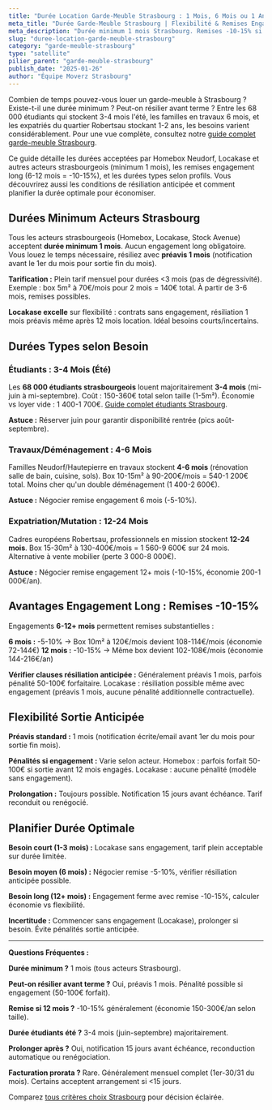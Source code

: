 ```yaml
---
title: "Durée Location Garde-Meuble Strasbourg : 1 Mois, 6 Mois ou 1 An ?"
meta_title: "Durée Garde-Meuble Strasbourg | Flexibilité & Remises Engagement"
meta_description: "Durée minimum 1 mois Strasbourg. Remises -10-15% si 6-12 mois. Guide durées : étudiants 3-4 mois, travaux 4-6 mois, expatriés 12 mois+. Préavis résiliation."
slug: "duree-location-garde-meuble-strasbourg"
category: "garde-meuble-strasbourg"
type: "satellite"
pilier_parent: "garde-meuble-strasbourg"
publish_date: "2025-01-26"
author: "Équipe Moverz Strasbourg"
---
```


Combien de temps pouvez-vous louer un garde-meuble à Strasbourg ? Existe-t-il une durée minimum ? Peut-on résilier avant terme ? Entre les 68 000 étudiants qui stockent 3-4 mois l'été, les familles en travaux 6 mois, et les expatriés du quartier Robertsau stockant 1-2 ans, les besoins varient considérablement. Pour une vue complète, consultez notre [guide complet garde-meuble Strasbourg](/blog/garde-meuble-strasbourg/garde-meuble-strasbourg-guide-complet).

Ce guide détaille les durées acceptées par Homebox Neudorf, Locakase et autres acteurs strasbourgeois (minimum 1 mois), les remises engagement long (6-12 mois = -10-15%), et les durées types selon profils. Vous découvrirez aussi les conditions de résiliation anticipée et comment planifier la durée optimale pour économiser.

## Durées Minimum Acteurs Strasbourg

Tous les acteurs strasbourgeois (Homebox, Locakase, Stock Avenue) acceptent **durée minimum 1 mois**. Aucun engagement long obligatoire. Vous louez le temps nécessaire, résiliez avec **préavis 1 mois** (notification avant le 1er du mois pour sortie fin du mois).

**Tarification :** Plein tarif mensuel pour durées <3 mois (pas de dégressivité). Exemple : box 5m² à 70€/mois pour 2 mois = 140€ total. À partir de 3-6 mois, remises possibles.

**Locakase excelle** sur flexibilité : contrats sans engagement, résiliation 1 mois préavis même après 12 mois location. Idéal besoins courts/incertains.

## Durées Types selon Besoin

### Étudiants : 3-4 Mois (Été)

Les **68 000 étudiants strasbourgeois** louent majoritairement **3-4 mois** (mi-juin à mi-septembre). Coût : 150-360€ total selon taille (1-5m²). Économie vs loyer vide : 1 400-1 700€. [Guide complet étudiants Strasbourg](/blog/satellites/garde-meuble-etudiant-strasbourg).

**Astuce :** Réserver juin pour garantir disponibilité rentrée (pics août-septembre).

### Travaux/Déménagement : 4-6 Mois

Familles Neudorf/Hautepierre en travaux stockent **4-6 mois** (rénovation salle de bain, cuisine, sols). Box 10-15m² à 90-200€/mois = 540-1 200€ total. Moins cher qu'un double déménagement (1 400-2 600€).

**Astuce :** Négocier remise engagement 6 mois (-5-10%).

### Expatriation/Mutation : 12-24 Mois

Cadres européens Robertsau, professionnels en mission stockent **12-24 mois**. Box 15-30m² à 130-400€/mois = 1 560-9 600€ sur 24 mois. Alternative à vente mobilier (perte 3 000-8 000€).

**Astuce :** Négocier remise engagement 12+ mois (-10-15%, économie 200-1 000€/an).

## Avantages Engagement Long : Remises -10-15%

Engagements **6-12+ mois** permettent remises substantielles :

**6 mois :** -5-10% → Box 10m² à 120€/mois devient 108-114€/mois (économie 72-144€)
**12 mois :** -10-15% → Même box devient 102-108€/mois (économie 144-216€/an)

**Vérifier clauses résiliation anticipée :** Généralement préavis 1 mois, parfois pénalité 50-100€ forfaitaire. Locakase : résiliation possible même avec engagement (préavis 1 mois, aucune pénalité additionnelle contractuelle).

## Flexibilité Sortie Anticipée

**Préavis standard :** 1 mois (notification écrite/email avant 1er du mois pour sortie fin mois).

**Pénalités si engagement :** Varie selon acteur. Homebox : parfois forfait 50-100€ si sortie avant 12 mois engagés. Locakase : aucune pénalité (modèle sans engagement).

**Prolongation :** Toujours possible. Notification 15 jours avant échéance. Tarif reconduit ou renégocié.

## Planifier Durée Optimale

**Besoin court (1-3 mois) :** Locakase sans engagement, tarif plein acceptable sur durée limitée.

**Besoin moyen (6 mois) :** Négocier remise -5-10%, vérifier résiliation anticipée possible.

**Besoin long (12+ mois) :** Engagement ferme avec remise -10-15%, calculer économie vs flexibilité.

**Incertitude :** Commencer sans engagement (Locakase), prolonger si besoin. Évite pénalités sortie anticipée.

---

**Questions Fréquentes :**

**Durée minimum ?** 1 mois (tous acteurs Strasbourg).

**Peut-on résilier avant terme ?** Oui, préavis 1 mois. Pénalité possible si engagement (50-100€ forfait).

**Remise si 12 mois ?** -10-15% généralement (économie 150-300€/an selon taille).

**Durée étudiants été ?** 3-4 mois (juin-septembre) majoritairement.

**Prolonger après ?** Oui, notification 15 jours avant échéance, reconduction automatique ou renégociation.

**Facturation prorata ?** Rare. Généralement mensuel complet (1er-30/31 du mois). Certains acceptent arrangement si <15 jours.

Comparez [tous critères choix Strasbourg](/blog/garde-meuble-strasbourg/garde-meuble-strasbourg-guide-complet) pour décision éclairée.

